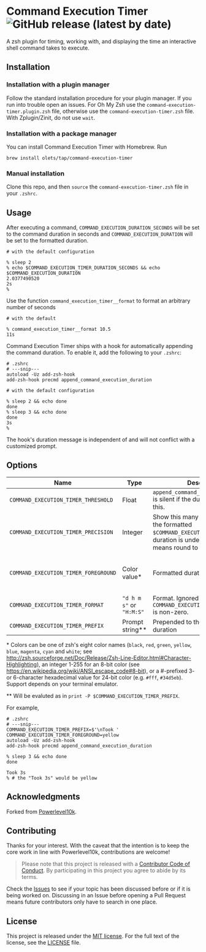 # Command Execution Timer ![GitHub release (latest by date)](https://img.shields.io/github/v/release/olets/command-execution-timer)

A zsh plugin for timing, working with, and displaying the time an interactive shell command takes to execute.

## Installation

### Installation with a plugin manager

Follow the standard installation procedure for your plugin manager. If you run into trouble open an issues. For Oh My Zsh use the `command-execution-timer.plugin.zsh` file, otherwise use the `command-execution-timer.zsh` file. With Zplugin/Zinit, do not use `wait`.

### Installation with a package manager

You can install Command Execution Timer with Homebrew. Run

```shell
brew install olets/tap/command-execution-timer
```

### Manual installation

Clone this repo, and then `source` the `command-execution-timer.zsh` file in your `.zshrc`.

## Usage

After executing a command, `COMMAND_EXECUTION_DURATION_SECONDS` will be set to the command duration in seconds and  `COMMAND_EXECUTION_DURATION` will be set to the formatted duration.

```shell
# with the default configuration

% sleep 2
% echo $COMMAND_EXECUTION_TIMER_DURATION_SECONDS && echo $COMMAND_EXECUTION_DURATION
2.0377490520
2s
%
```

Use the function `command_execution_timer__format` to format an arbitrary number of seconds

```shell
# with the default

% command_execution_timer__format 10.5
11s
```

Command Execution Timer ships with a hook for automatically appending the command duration. To enable it, add the following to your `.zshrc`:

```shell
# .zshrc
# ---snip---
autoload -Uz add-zsh-hook
add-zsh-hook precmd append_command_execution_duration
```

```shell
# with the default configuration

% sleep 2 && echo done
done
% sleep 3 && echo done
done
3s
%
```

The hook's duration message is independent of and will not conflict with a customized prompt.

## Options

Name | Type | Description | Default
---|---|---|---
`COMMAND_EXECUTION_TIMER_THRESHOLD` | Float | `append_command_execution_duration` is silent if the duration is less than this. | `3`
`COMMAND_EXECUTION_TIMER_PRECISION` | Integer | Show this many fractional digits in the formatted `$COMMAND_EXECUTION_DURATION` if the duration is under a minute. Zero means round to seconds. | `0`
`COMMAND_EXECUTION_TIMER_FOREGROUND` | Color value* | Formatted duration text color | none, will use your terminal's foreground color
`COMMAND_EXECUTION_TIMER_FORMAT` | `"d h m s"` or `"H:M:S"` | Format. Ignored if `COMMAND_EXECUTION_TIMER_PRECISION` is non-zero. | `"d h m s"`
`COMMAND_EXECUTION_TIMER_PREFIX` | Prompt string** | Prepended to the formatted duration | none

\* Colors can be one of zsh's eight color names (`black`, `red`, `green`, `yellow`, `blue`, `magenta`, `cyan` and `white`; see http://zsh.sourceforge.net/Doc/Release/Zsh-Line-Editor.html#Character-Highlighting), an integer 1-255 for an 8-bit color (see https://en.wikipedia.org/wiki/ANSI_escape_code#8-bit), or a #-prefixed 3- or 6-character hexadecimal value for 24-bit color (e.g. `#fff`, `#34d5eb`). Support depends on your terminal emulator.

\** Will be evaluted as in `print -P $COMMAND_EXECUTION_TIMER_PREFIX`.

For example,

```shell
# .zshrc
# ---snip---
COMMAND_EXECUTION_TIMER_PREFIX=$'\nTook '
COMMAND_EXECUTION_TIMER_FOREGROUND=yellow
autoload -Uz add-zsh-hook
add-zsh-hook precmd append_command_execution_duration
```

```shell
% sleep 3 && echo done
done

Took 3s
% # the "Took 3s" would be yellow
```

## Acknowledgments

Forked from [Powerlevel10k](https://github.com/romkatv/powerlevel10k).

## Contributing

Thanks for your interest. With the caveat that the intention is to keep the core work in line with Powerlevel10k, contributions are welcome!

> Please note that this project is released with a [Contributor Code of Conduct](CODE_OF_CONDUCT.md). By participating in this project you agree to abide by its terms.

Check the [Issues](https://github.com/olets/git-prompt-kit/issues) to see if your topic has been discussed before or if it is being worked on. Discussing in an Issue before opening a Pull Request means future contributors only have to search in one place.

## License

This project is released under the [MIT license](http://opensource.org/licenses/MIT).
For the full text of the license, see the [LICENSE](LICENSE) file.
